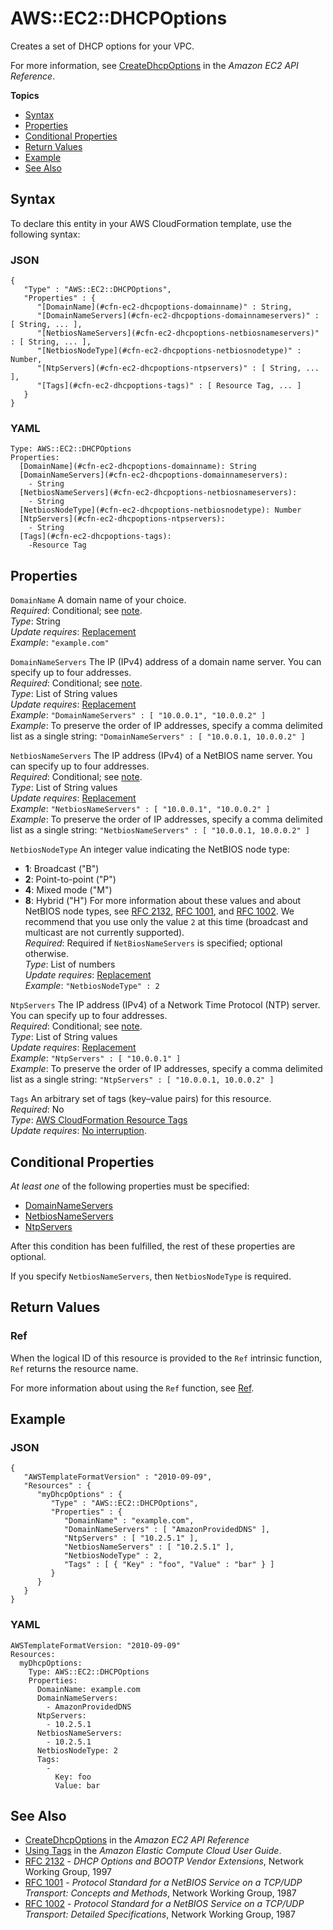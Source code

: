 # AWS::EC2::DHCPOptions<a name="aws-resource-ec2-dhcp-options"></a>

Creates a set of DHCP options for your VPC\.

For more information, see [CreateDhcpOptions](http://docs.aws.amazon.com/AWSEC2/latest/APIReference/ApiReference-query-CreateDhcpOptions.html) in the *Amazon EC2 API Reference*\.

**Topics**
+ [Syntax](#aws-resource-ec2-dhcpoptions-syntax)
+ [Properties](#w4ab1c21c10d395c11)
+ [Conditional Properties](#dhcp-options-conditional-note)
+ [Return Values](#w4ab1c21c10d395c15)
+ [Example](#w4ab1c21c10d395c17)
+ [See Also](#w4ab1c21c10d395c19)

## Syntax<a name="aws-resource-ec2-dhcpoptions-syntax"></a>

To declare this entity in your AWS CloudFormation template, use the following syntax:

### JSON<a name="aws-resource-ec2-dhcpoptions-syntax.json"></a>

```
{
   "Type" : "AWS::EC2::DHCPOptions",
   "Properties" : {
      "[DomainName](#cfn-ec2-dhcpoptions-domainname)" : String,
      "[DomainNameServers](#cfn-ec2-dhcpoptions-domainnameservers)" : [ String, ... ],
      "[NetbiosNameServers](#cfn-ec2-dhcpoptions-netbiosnameservers)" : [ String, ... ],
      "[NetbiosNodeType](#cfn-ec2-dhcpoptions-netbiosnodetype)" : Number,
      "[NtpServers](#cfn-ec2-dhcpoptions-ntpservers)" : [ String, ... ],
      "[Tags](#cfn-ec2-dhcpoptions-tags)" : [ Resource Tag, ... ]
   }
}
```

### YAML<a name="aws-resource-ec2-dhcpoptions-syntax.yaml"></a>

```
Type: AWS::EC2::DHCPOptions
Properties:
  [DomainName](#cfn-ec2-dhcpoptions-domainname): String
  [DomainNameServers](#cfn-ec2-dhcpoptions-domainnameservers):
    - String
  [NetbiosNameServers](#cfn-ec2-dhcpoptions-netbiosnameservers):
    - String
  [NetbiosNodeType](#cfn-ec2-dhcpoptions-netbiosnodetype): Number
  [NtpServers](#cfn-ec2-dhcpoptions-ntpservers):
    - String
  [Tags](#cfn-ec2-dhcpoptions-tags):
    -Resource Tag
```

## Properties<a name="w4ab1c21c10d395c11"></a>

`DomainName`  <a name="cfn-ec2-dhcpoptions-domainname"></a>
A domain name of your choice\.  
*Required*: Conditional; see [note](#dhcp-options-conditional-note)\.  
*Type*: String  
*Update requires*: [Replacement](using-cfn-updating-stacks-update-behaviors.md#update-replacement)  
*Example*: `"example.com"`

`DomainNameServers`  <a name="cfn-ec2-dhcpoptions-domainnameservers"></a>
The IP \(IPv4\) address of a domain name server\. You can specify up to four addresses\.  
*Required*: Conditional; see [note](#dhcp-options-conditional-note)\.  
*Type*: List of String values  
*Update requires*: [Replacement](using-cfn-updating-stacks-update-behaviors.md#update-replacement)  
*Example*: `"DomainNameServers" : [ "10.0.0.1", "10.0.0.2" ]`  
*Example*: To preserve the order of IP addresses, specify a comma delimited list as a single string: `"DomainNameServers" : [ "10.0.0.1, 10.0.0.2" ]`

`NetbiosNameServers`  <a name="cfn-ec2-dhcpoptions-netbiosnameservers"></a>
The IP address \(IPv4\) of a NetBIOS name server\. You can specify up to four addresses\.  
*Required*: Conditional; see [note](#dhcp-options-conditional-note)\.  
*Type*: List of String values  
*Update requires*: [Replacement](using-cfn-updating-stacks-update-behaviors.md#update-replacement)  
*Example*: `"NetbiosNameServers" : [ "10.0.0.1", "10.0.0.2" ]`  
*Example*: To preserve the order of IP addresses, specify a comma delimited list as a single string: `"NetbiosNameServers" : [ "10.0.0.1, 10.0.0.2" ]`

`NetbiosNodeType`  <a name="cfn-ec2-dhcpoptions-netbiosnodetype"></a>
An integer value indicating the NetBIOS node type:  
+ **1**: Broadcast \("B"\)
+ **2**: Point\-to\-point \("P"\)
+ **4**: Mixed mode \("M"\)
+ **8**: Hybrid \("H"\)
For more information about these values and about NetBIOS node types, see [RFC 2132](http://www.ietf.org/rfc/rfc2132.txt), [RFC 1001](http://tools.ietf.org/rfc/rfc1001.txt), and [RFC 1002](http://tools.ietf.org/rfc/rfc1002.txt)\. We recommend that you use only the value `2` at this time \(broadcast and multicast are not currently supported\)\.  
*Required*: Required if `NetBiosNameServers` is specified; optional otherwise\.  
*Type*: List of numbers  
*Update requires*: [Replacement](using-cfn-updating-stacks-update-behaviors.md#update-replacement)  
*Example*: `"NetbiosNodeType" : 2`

`NtpServers`  <a name="cfn-ec2-dhcpoptions-ntpservers"></a>
The IP address \(IPv4\) of a Network Time Protocol \(NTP\) server\. You can specify up to four addresses\.  
*Required*: Conditional; see [note](#dhcp-options-conditional-note)\.  
*Type*: List of String values  
*Update requires*: [Replacement](using-cfn-updating-stacks-update-behaviors.md#update-replacement)  
*Example*: `"NtpServers" : [ "10.0.0.1" ]`  
*Example*: To preserve the order of IP addresses, specify a comma delimited list as a single string: `"NtpServers" : [ "10.0.0.1, 10.0.0.2" ]`

`Tags`  <a name="cfn-ec2-dhcpoptions-tags"></a>
An arbitrary set of tags \(key–value pairs\) for this resource\.  
*Required*: No  
*Type*: [AWS CloudFormation Resource Tags](aws-properties-resource-tags.md)  
*Update requires*: [No interruption](using-cfn-updating-stacks-update-behaviors.md#update-no-interrupt)\.

## Conditional Properties<a name="dhcp-options-conditional-note"></a>

*At least one* of the following properties must be specified:
+ [DomainNameServers](#cfn-ec2-dhcpoptions-domainnameservers)
+ [NetbiosNameServers](#cfn-ec2-dhcpoptions-netbiosnameservers)
+ [NtpServers](#cfn-ec2-dhcpoptions-ntpservers)

After this condition has been fulfilled, the rest of these properties are optional\.

If you specify `NetbiosNameServers`, then `NetbiosNodeType` is required\.

## Return Values<a name="w4ab1c21c10d395c15"></a>

### Ref<a name="w4ab1c21c10d395c15b2"></a>

When the logical ID of this resource is provided to the `Ref` intrinsic function, `Ref` returns the resource name\.

For more information about using the `Ref` function, see [Ref](intrinsic-function-reference-ref.md)\.

## Example<a name="w4ab1c21c10d395c17"></a>

### JSON<a name="aws-resource-ec2-dhcpoptions-example.json"></a>

```
{
   "AWSTemplateFormatVersion" : "2010-09-09",
   "Resources" : {
      "myDhcpOptions" : {
         "Type" : "AWS::EC2::DHCPOptions",
         "Properties" : {
            "DomainName" : "example.com",
            "DomainNameServers" : [ "AmazonProvidedDNS" ],
            "NtpServers" : [ "10.2.5.1" ],
            "NetbiosNameServers" : [ "10.2.5.1" ],
            "NetbiosNodeType" : 2,
            "Tags" : [ { "Key" : "foo", "Value" : "bar" } ]
         }
      }
   }
}
```

### YAML<a name="aws-resource-ec2-dhcpoptions-example.yaml"></a>

```
AWSTemplateFormatVersion: "2010-09-09"
Resources: 
  myDhcpOptions: 
    Type: AWS::EC2::DHCPOptions
    Properties: 
      DomainName: example.com
      DomainNameServers: 
        - AmazonProvidedDNS
      NtpServers: 
        - 10.2.5.1
      NetbiosNameServers: 
        - 10.2.5.1
      NetbiosNodeType: 2
      Tags: 
        - 
          Key: foo
          Value: bar
```

## See Also<a name="w4ab1c21c10d395c19"></a>
+ [CreateDhcpOptions](http://docs.aws.amazon.com/AWSEC2/latest/APIReference/ApiReference-query-CreateDhcpOptions.html) in the *Amazon EC2 API Reference*
+ [Using Tags](http://docs.aws.amazon.com/AWSEC2/latest/DeveloperGuide/Using_Tags.html) in the *Amazon Elastic Compute Cloud User Guide*\.
+ [RFC 2132](http://www.ietf.org/rfc/rfc2132.txt) \- *DHCP Options and BOOTP Vendor Extensions*, Network Working Group, 1997
+ [RFC 1001](http://tools.ietf.org/rfc/rfc1001.txt) \- *Protocol Standard for a NetBIOS Service on a TCP/UDP Transport: Concepts and Methods*, Network Working Group, 1987
+ [RFC 1002](http://tools.ietf.org/rfc/rfc1002.txt) \- *Protocol Standard for a NetBIOS Service on a TCP/UDP Transport: Detailed Specifications*, Network Working Group, 1987